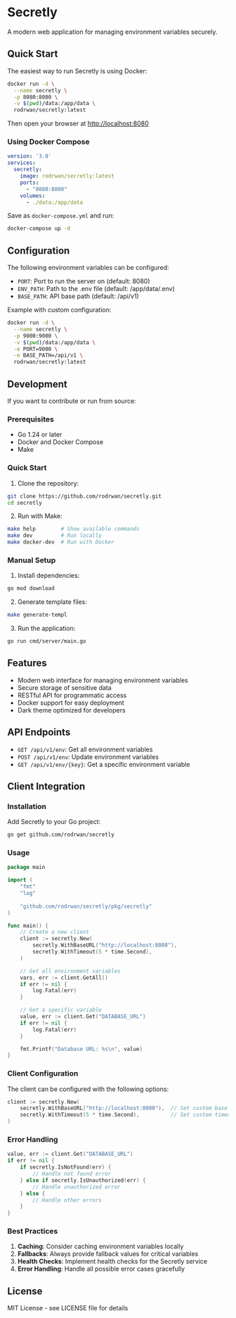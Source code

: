 # Secretly

A modern web application for managing environment variables securely.

## Quick Start

The easiest way to run Secretly is using Docker:

```bash
docker run -d \
  --name secretly \
  -p 8080:8080 \
  -v $(pwd)/data:/app/data \
  rodrwan/secretly:latest
```

Then open your browser at [http://localhost:8080](http://localhost:8080)

### Using Docker Compose

```yaml
version: '3.8'
services:
  secretly:
    image: rodrwan/secretly:latest
    ports:
      - "8080:8080"
    volumes:
      - ./data:/app/data
```

Save as `docker-compose.yml` and run:
```bash
docker-compose up -d
```

## Configuration

The following environment variables can be configured:

- `PORT`: Port to run the server on (default: 8080)
- `ENV_PATH`: Path to the .env file (default: /app/data/.env)
- `BASE_PATH`: API base path (default: /api/v1)

Example with custom configuration:

```bash
docker run -d \
  --name secretly \
  -p 9000:9000 \
  -v $(pwd)/data:/app/data \
  -e PORT=9000 \
  -e BASE_PATH=/api/v1 \
  rodrwan/secretly:latest
```

## Development

If you want to contribute or run from source:

### Prerequisites

- Go 1.24 or later
- Docker and Docker Compose
- Make

### Quick Start

1. Clone the repository:
```bash
git clone https://github.com/rodrwan/secretly.git
cd secretly
```

2. Run with Make:
```bash
make help        # Show available commands
make dev         # Run locally
make docker-dev  # Run with Docker
```

### Manual Setup

1. Install dependencies:
```bash
go mod download
```

2. Generate template files:
```bash
make generate-templ
```

3. Run the application:
```bash
go run cmd/server/main.go
```

## Features

- Modern web interface for managing environment variables
- Secure storage of sensitive data
- RESTful API for programmatic access
- Docker support for easy deployment
- Dark theme optimized for developers

## API Endpoints

- `GET /api/v1/env`: Get all environment variables
- `POST /api/v1/env`: Update environment variables
- `GET /api/v1/env/{key}`: Get a specific environment variable

## Client Integration

### Installation

Add Secretly to your Go project:

```bash
go get github.com/rodrwan/secretly
```

### Usage

```go
package main

import (
    "fmt"
    "log"
    
    "github.com/rodrwan/secretly/pkg/secretly"
)

func main() {
    // Create a new client
    client := secretly.New(
        secretly.WithBaseURL("http://localhost:8080"),
        secretly.WithTimeout(5 * time.Second),
    )

    // Get all environment variables
    vars, err := client.GetAll()
    if err != nil {
        log.Fatal(err)
    }

    // Get a specific variable
    value, err := client.Get("DATABASE_URL")
    if err != nil {
        log.Fatal(err)
    }

    fmt.Printf("Database URL: %s\n", value)
}
```

### Client Configuration

The client can be configured with the following options:

```go
client := secretly.New(
    secretly.WithBaseURL("http://localhost:8080"),  // Set custom base URL
    secretly.WithTimeout(5 * time.Second),          // Set custom timeout
)
```

### Error Handling

```go
value, err := client.Get("DATABASE_URL")
if err != nil {
    if secretly.IsNotFound(err) {
        // Handle not found error
    } else if secretly.IsUnauthorized(err) {
        // Handle unauthorized error
    } else {
        // Handle other errors
    }
}
```

### Best Practices

1. **Caching**: Consider caching environment variables locally
2. **Fallbacks**: Always provide fallback values for critical variables
3. **Health Checks**: Implement health checks for the Secretly service
4. **Error Handling**: Handle all possible error cases gracefully

## License

MIT License - see LICENSE file for details



